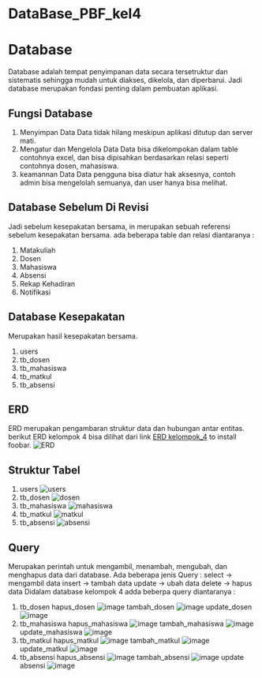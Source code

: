# DataBase_PBF_kel4
# Database

Database adalah tempat penyimpanan data secara tersetruktur dan sistematis sehingga mudah untuk diakses, dikelola, dan diperbarui. Jadi database merupakan fondasi penting dalam pembuatan aplikasi.

## Fungsi Database

1. Menyimpan Data 
Data tidak hilang meskipun aplikasi ditutup dan server mati.
2. Mengatur dan Mengelola Data
Data bisa dikelompokan dalam table contohnya excel, dan bisa dipisahkan berdasarkan relasi seperti contohnya dosen, mahasiswa.
3. keamannan Data
Data pengguna bisa diatur hak aksesnya, contoh admin bisa mengelolah semuanya, dan user hanya bisa melihat.

## Database Sebelum Di Revisi
Jadi sebelum kesepakatan bersama, in merupakan sebuah referensi sebelum kesepakatan bersama. ada beberapa table dan relasi diantaranya :
1. Matakuliah
2. Dosen 
3. Mahasiswa
4. Absensi
5. Rekap Kehadiran
6. Notifikasi

## Database Kesepakatan
Merupakan hasil kesepakatan bersama.
1. users
2. tb_dosen
3. tb_mahasiswa
4. tb_matkul
5. tb_absensi

## ERD
ERD merupakan pengambaran struktur data dan hubungan antar entitas. berikut ERD kelompok 4 bisa dilihat dari link [ERD kelompok_4](https://drive.google.com/file/d/1ITw74a7gaKede_lDFxC7wmh6mW83CC7J/view?usp=sharing) to install foobar.
![ERD](https://github.com/user-attachments/assets/474c9df8-e96c-45f0-9a15-fbe13006cd06)

## Struktur Tabel
1. users
![users](https://github.com/user-attachments/assets/c18e70d0-ade1-4961-b057-116816108b61)
2. tb_dosen
![dosen](https://github.com/user-attachments/assets/6df7078e-52ce-46ef-9935-7b2224035e7f)
3. tb_mahasiswa
![mahasiswa](https://github.com/user-attachments/assets/8d5ae3d1-f8bd-4c66-80db-f9280060c872)
4. tb_matkul
![matkul](https://github.com/user-attachments/assets/cbc3967f-b6f5-4875-bfe3-a4d1d6a1b82f)
5. tb_absensi
![absensi](https://github.com/user-attachments/assets/0abf4977-dfb8-44d9-94a5-66dcf561c129)

## Query
Merupakan perintah untuk mengambil, menambah, mengubah, dan menghapus data dari database. Ada beberapa jenis Query :
select  ->  mengambil data
insert  ->  tambah data
update  ->  ubah data
delete  ->  hapus data
Didalam database kelompok 4 adda beberpa query diantaranya :
1. tb_dosen
hapus_dosen
![image](https://github.com/user-attachments/assets/f198b2c1-3ab6-4485-8c13-508fc86af001)
tambah_dosen
![image](https://github.com/user-attachments/assets/9764d0f2-3c21-494d-80bc-8c812b44c79a)
update_dosen
![image](https://github.com/user-attachments/assets/1a818051-bd40-493e-a355-cd386472cb2e)
2. tb_mahasiswa
hapus_mahasiswa
![image](https://github.com/user-attachments/assets/0b07b1c7-ca90-4e6e-b33e-a0e69db7838c)
tambah_mahasiswa
![image](https://github.com/user-attachments/assets/981a099d-f62a-48f4-b9a5-41d189a7e168)
update_mahasiswa
![image](https://github.com/user-attachments/assets/abba79cb-a45f-4e20-973c-aa17b7d20a14)
3. tb_matkul
hapus_matkul
![image](https://github.com/user-attachments/assets/cc43ebe9-5674-4537-a058-3171776a3db9)
tambah_matkul
![image](https://github.com/user-attachments/assets/0d49a6f1-83ce-4ec7-9409-4b6b72b665fb)
update_matkul
![image](https://github.com/user-attachments/assets/9591657f-d565-4738-8d4f-5280aada584d)
4. tb_absensi
hapus_absensi
![image](https://github.com/user-attachments/assets/6724cc29-8a9c-425d-9453-a2af727b7701)
tambah_absensi
![image](https://github.com/user-attachments/assets/7a48c806-f31f-4bf9-b0c7-dc9179d47983)
update absensi
![image](https://github.com/user-attachments/assets/aef39c2b-6993-4032-9075-075b026b3bee)


